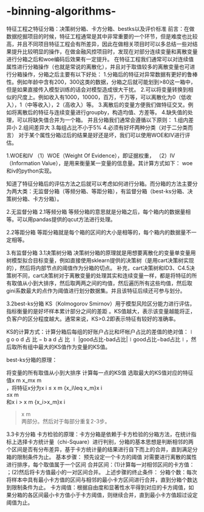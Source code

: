# -binning-algorithms-
特征工程之特征分箱：决策树分箱、卡方分箱、bestks以及评价标准
前言：在做数据挖掘项目的时候，特征工程通常是其中非常重要的一个环节，但是难度也比较高，并且不同项目特征工程会有所差异，因此在做相关项目时可以多总结一些对结果提升比较明显的操作，在做金融风控项目时，发现在对部分连续变量和离散变量进行分箱之后和woe编码后效果有一定提升。
在特征工程我们通常可以对连续值属性进行分箱操作（也就是常说的离散化），并且对于取值较多的离散变量也可进行分箱操作，分箱之后主要有以下好处：
1.分箱后的特征对异常数据有更好的鲁棒性。例如年龄中含有200，300这类的数据，分箱之后就可能划到>80这一箱中，但是如果直接传入模型训练的话会对模型造成很大干扰。
2.可以将变量转换到相似的尺度上。例如收入有1000，10000，百万，千万等，可以离散化为0（低收入），1（中等收入），2（高收入）等。
3.离散后的变量方便我们做特征交叉。例如将离散后的特征与连续变量进行groupby，构造均值、方差等。
4.缺失值的处理，可以将缺失值合并为一个箱。
并且分箱我们通常会遵循以下原则：
1.组内差异小
2.组间差异大
3.每组占比不小于5%
4.必须有好坏两种分类（对于二分类而言）
对于某个属性分箱过后的结果是好还是坏，我们可以使用WOE和IV进行评估。

1.WOE和IV
（1）WOE（Weight Of Evidence），即证据权重，
（2）IV（Information Value），是用来衡量某一变量的信息量。其计算方式如下：
woe和iv的python实现。

知道了特征分箱后的评估方法之后就可以考虑如何进行分箱。而分箱的方法主要分为两大类：无监督分箱（等频分箱、等距分箱），有监督分箱（best-ks分箱、决策树分箱、卡方分箱）。

2.无监督分箱
2.1等频分箱
等频分箱的意思就是分箱之后，每个箱内的数据量相等。可以用pandas提供的qcut方法进行处理。

2.2等距分箱
等距分箱就是每个箱的区间的大小是相等的，每个箱内的数据量不一定相等。

3.有监督分箱
3.1决策树分箱
决策树分箱的原理就是用想要离散化的变量单变量用树模型拟合目标变量，例如直接使用sklearn提供的决策树（是用cart决策树实现的），然后将内部节点的阈值作为分箱的切点。
补充，cart决策树和ID3、C4.5决策树不同，cart决策树对于离散变量的处理其实和连续变量一样，都是将特征的所有取值从小到大排序，然后取两两之间的均值，然后遍历所有这些均值，然后取gini系数最大的点作为阈值进行划分数据集。并且该特征后续还可参与划分。

3.2best-ks分箱
KS（Kolmogorov Smirnov）用于模型风险区分能力进行评估，指标衡量的是好坏样本累计部分之间的差距 。KS值越大，表示该变量越能将正，负客户的区分程度越大。通常来说，KS>0.2即表示特征有较好的准确率。

KS的计算方式：计算分箱后每组的好账户占比和坏帐户占比的差值的绝对值：∣ g o o d 占 比 − b a d 占 比 ∣ |good占比-bad占比|∣good占比−bad占比∣，然后取所有组中最大的KS值作为变量的KS值。

best-ks分箱的原理：

将变量的所有取值从小到大排序
计算每一点的KS值
选取最大的KS值对应的特征值x m x_mx 
m
​	
 ，将特征x分为x i ≤ x m {x_i\leq x_m}x 
i
​	
 ≤x 
m
​	
 和x i > x m {x_i>x_m}x 
i
​	
 >x 
m
​	
 两部分。然后对于每部分重复2-3步。

3.3卡方分箱
卡方检验的原理：卡方分箱是依赖于卡方检验的分箱方法，在统计指标上选择卡方统计量（chi-Square）进行判别，分箱的基本思想是判断相邻的两个区间是否有分布差异，基于卡方统计量的结果进行自下而上的合并，直到满足分箱的限制条件为止。
基本步骤：
预先设定一个卡方的阈值
对需要进行离散的属性进行排序，每个取值属于一个区间
合并区间：(1)计算每一对相邻区间的卡方值：
 ；(2)然后将卡方值最小的一对区间合并。
上述步骤的终止条件：
分箱个数：每次将样本中具有最小卡方值的区间与相邻的最小卡方区间进行合并，直到分箱个数达到限制条件为止。
卡方阈值：根据自由度和显著性水平得到对应的卡方阈值，如果分箱的各区间最小卡方值小于卡方阈值，则继续合并，直到最小卡方值超过设定阈值为止。
